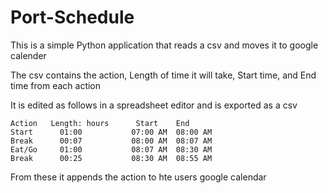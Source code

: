 # Port-Schedule
This is a simple Python application that reads a csv and moves it to google calender

The csv contains the action, Length of time it will take, Start time, and End time from each action

It is edited as follows in a spreadsheet editor and is exported as a csv
```
Action	 Length: hours      Start	 End
Start	   01:00	       07:00 AM	 08:00 AM
Break	   00:07	       08:00 AM	 08:07 AM
Eat/Go 	   01:00	       08:07 AM	 08:30 AM
Break	   00:25	       08:30 AM  08:55 AM
```


From these it appends the action to hte users google calendar

